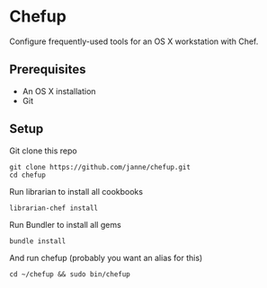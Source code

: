 Chefup
======

Configure frequently-used tools for an OS X workstation with Chef.

Prerequisites
-------------
* An OS X installation
* Git

Setup
-----

Git clone this repo

    git clone https://github.com/janne/chefup.git
    cd chefup

Run librarian to install all cookbooks

    librarian-chef install

Run Bundler to install all gems

    bundle install

And run chefup (probably you want an alias for this)

    cd ~/chefup && sudo bin/chefup
